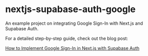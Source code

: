 # nextjs-supabase-auth-google

An example project on integrating Google Sign-In with Next.js and Supabase Auth.

For a detailed step-by-step guide, check out the blog post:

[How to Implement Google Sign-In in Next.js with Supabase Auth](https://hemantasundaray.com/blog/implement-google-signin-nextjs-supabase-auth)
